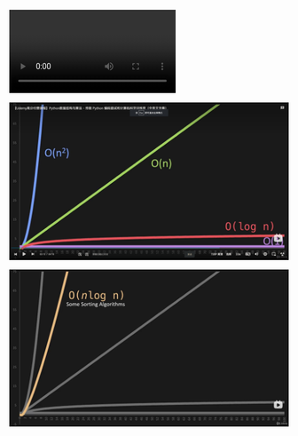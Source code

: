 <video src="./assets/a.mp4"></video>



![image-20231019180259450](assets/image-20231019180259450.png)

![image-20231019180410017](assets/image-20231019180410017.png)